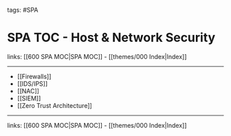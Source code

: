 tags: #SPA

# SPA TOC - Host & Network Security

links: [[600 SPA MOC|SPA MOC]] - [[themes/000 Index|Index]]

---

* [[Firewalls]]
* [[IDS/IPS]]
* [[NAC]]
* [[SIEM]]
* [[Zero Trust Architecture]]

---
links: [[600 SPA MOC|SPA MOC]] - [[themes/000 Index|Index]]